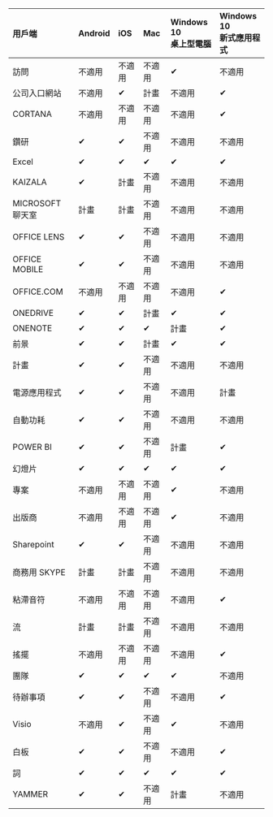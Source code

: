 <!-- This file is generated automatically. Changes made to this file will be overwritten.-->
|用戶端|Android|iOS|Mac|Windows 10<br>桌上型電腦|Windows 10<br>新式應用程式|
|:-|:-|:-|:-|:-|:-|
|訪問|不適用|不適用|不適用|✔|不適用|
|公司入口網站|不適用|✔|計畫|不適用|✔|
|CORTANA|不適用|不適用|不適用|不適用|✔|
|鑽研|✔|✔|不適用|不適用|不適用|
|Excel|✔|✔|✔|✔|✔|
|KAIZALA|✔|計畫|不適用|不適用|不適用|
|MICROSOFT 聊天室|計畫|計畫|不適用|不適用|不適用|
|OFFICE LENS|✔|✔|不適用|不適用|不適用|
|OFFICE MOBILE|✔|✔|不適用|不適用|不適用|
|OFFICE.COM|不適用|不適用|不適用|不適用|✔|
|ONEDRIVE|✔|✔|計畫|✔|✔|
|ONENOTE|✔|✔|✔|計畫|✔|
|前景|✔|✔|計畫|✔|✔|
|計畫|✔|✔|不適用|不適用|不適用|
|電源應用程式|✔|✔|不適用|不適用|計畫|
|自動功耗|✔|✔|不適用|不適用|不適用|
|POWER BI|✔|✔|不適用|計畫|✔|
|幻燈片|✔|✔|✔|✔|✔|
|專案|不適用|不適用|不適用|✔|不適用|
|出版商|不適用|不適用|不適用|✔|不適用|
|Sharepoint|✔|✔|不適用|不適用|不適用|
|商務用 SKYPE|計畫|計畫|不適用|不適用|不適用|
|粘滯音符|不適用|不適用|不適用|不適用|✔|
|流|計畫|計畫|不適用|不適用|不適用|
|搖擺|不適用|不適用|不適用|不適用|✔|
|團隊|✔|✔|✔|✔|不適用|
|待辦事項|✔|✔|不適用|不適用|✔|
|Visio|不適用|✔|不適用|✔|不適用|
|白板|✔|✔|不適用|不適用|✔|
|詞|✔|✔|✔|✔|✔|
|YAMMER|✔|✔|不適用|計畫|不適用|
